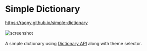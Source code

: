 # Simple Dictionary
https://raopy.github.io/simple-dictionary <br><br>
![screenshot](https://user-images.githubusercontent.com/86762534/130496991-bfb12cfa-28e4-42fd-b8c3-12a895982cbd.png) <br><br>
A simple dictionary using [Dictionary API](https://dictionaryapi.dev) along with theme selector.
